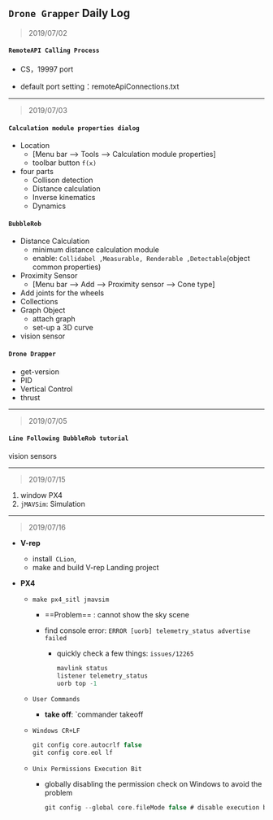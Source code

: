 ## `Drone Grapper`  Daily Log



> 2019/07/02

#### `RemoteAPI Calling Process`

* CS，19997 port

* default port setting：remoteApiConnections.txt

---



> 2019/07/03

#### `Calculation module properties dialog`

* Location
  * [Menu bar --> Tools --> Calculation module properties]
  * toolbar button `f(x)`
* four parts
  * Collison detection
  * Distance calculation
  * Inverse kinematics
  * Dynamics



#### `BubbleRob`

* Distance Calculation
  * minimum distance calculation module
  * enable: `Collidabel ,Measurable, Renderable ,Detectable`(object common properties)
* Proximity Sensor
  * [Menu bar --> Add --> Proximity sensor --> Cone type]
* Add joints for the wheels
* Collections
* Graph Object
  * attach graph
  * set-up a 3D curve
* vision sensor



#### `Drone Drapper`

* get-version
* PID 
* Vertical Control
* thrust

---





> 2019/07/05

#### `Line Following BubbleRob tutorial`

vision sensors

---





> 2019/07/15

1. window PX4
2. `jMAVSim`: Simulation

---



> 2019/07/16

* **V-rep**
  * install` CLion`,
  * make and build V-rep Landing project

* **PX4**

  * `make px4_sitl jmavsim`

    * ==Problem== : cannot show the sky scene

    * find console error: `ERROR [uorb] telemetry_status advertise failed`

      * quickly check a few things:  `issues/12265`

        ~~~c
        mavlink status
        listener telemetry_status
        uorb top -1
        ~~~

    

  * `User Commands`

    * **take off**: `commander takeoff

      

  * `Windows CR+LF`

    ~~~c
    git config core.autocrlf false
    git config core.eol lf
    ~~~

    

  * `Unix Permissions Execution Bit`

    * globally disabling the permission check on Windows to avoid the problem

      ~~~c
      git config --global core.fileMode false # disable execution bit check globally for the machine
      ~~~

      




